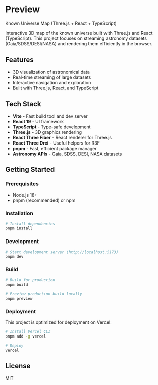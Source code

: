# Preview

Known Universe Map (Three.js + React + TypeScript)

Interactive 3D map of the known universe built with Three.js and React (TypeScript).
This project focuses on streaming astronomy datasets (Gaia/SDSS/DESI/NASA) and rendering them efficiently in the browser.

## Features

- 3D visualization of astronomical data
- Real-time streaming of large datasets
- Interactive navigation and exploration
- Built with Three.js, React, and TypeScript

## Tech Stack

- **Vite** - Fast build tool and dev server
- **React 19** - UI framework
- **TypeScript** - Type-safe development
- **Three.js** - 3D graphics rendering
- **React Three Fiber** - React renderer for Three.js
- **React Three Drei** - Useful helpers for R3F
- **pnpm** - Fast, efficient package manager
- **Astronomy APIs** - Gaia, SDSS, DESI, NASA datasets

## Getting Started

### Prerequisites
- Node.js 18+
- pnpm (recommended) or npm

### Installation

```bash
# Install dependencies
pnpm install
```

### Development

```bash
# Start development server (http://localhost:5173)
pnpm dev
```

### Build

```bash
# Build for production
pnpm build

# Preview production build locally
pnpm preview
```

### Deployment

This project is optimized for deployment on Vercel:

```bash
# Install Vercel CLI
pnpm add -g vercel

# Deploy
vercel
```

## License

MIT